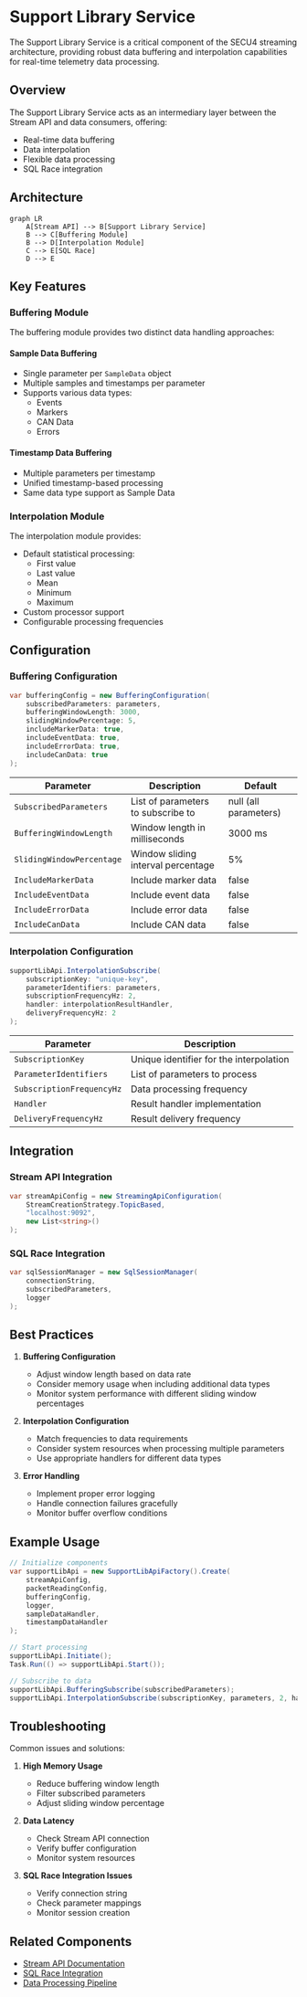 # Support Library Service

The Support Library Service is a critical component of the SECU4 streaming architecture, providing robust data buffering and interpolation capabilities for real-time telemetry data processing.

## Overview

The Support Library Service acts as an intermediary layer between the Stream API and data consumers, offering:

- Real-time data buffering
- Data interpolation
- Flexible data processing
- SQL Race integration

## Architecture

```mermaid
graph LR
    A[Stream API] --> B[Support Library Service]
    B --> C[Buffering Module]
    B --> D[Interpolation Module]
    C --> E[SQL Race]
    D --> E
```

## Key Features

### Buffering Module

The buffering module provides two distinct data handling approaches:

#### Sample Data Buffering
- Single parameter per `SampleData` object
- Multiple samples and timestamps per parameter
- Supports various data types:
  - Events
  - Markers
  - CAN Data
  - Errors

#### Timestamp Data Buffering
- Multiple parameters per timestamp
- Unified timestamp-based processing
- Same data type support as Sample Data

### Interpolation Module

The interpolation module provides:

- Default statistical processing:
  - First value
  - Last value
  - Mean
  - Minimum
  - Maximum
- Custom processor support
- Configurable processing frequencies

## Configuration

### Buffering Configuration

```csharp
var bufferingConfig = new BufferingConfiguration(
    subscribedParameters: parameters,
    bufferingWindowLength: 3000,
    slidingWindowPercentage: 5,
    includeMarkerData: true,
    includeEventData: true,
    includeErrorData: true,
    includeCanData: true
);
```

| Parameter | Description | Default |
|-----------|-------------|---------|
| `SubscribedParameters` | List of parameters to subscribe to | null (all parameters) |
| `BufferingWindowLength` | Window length in milliseconds | 3000 ms |
| `SlidingWindowPercentage` | Window sliding interval percentage | 5% |
| `IncludeMarkerData` | Include marker data | false |
| `IncludeEventData` | Include event data | false |
| `IncludeErrorData` | Include error data | false |
| `IncludeCanData` | Include CAN data | false |

### Interpolation Configuration

```csharp
supportLibApi.InterpolationSubscribe(
    subscriptionKey: "unique-key",
    parameterIdentifiers: parameters,
    subscriptionFrequencyHz: 2,
    handler: interpolationResultHandler,
    deliveryFrequencyHz: 2
);
```

| Parameter | Description |
|-----------|-------------|
| `SubscriptionKey` | Unique identifier for the interpolation |
| `ParameterIdentifiers` | List of parameters to process |
| `SubscriptionFrequencyHz` | Data processing frequency |
| `Handler` | Result handler implementation |
| `DeliveryFrequencyHz` | Result delivery frequency |

## Integration

### Stream API Integration

```csharp
var streamApiConfig = new StreamingApiConfiguration(
    StreamCreationStrategy.TopicBased,
    "localhost:9092",
    new List<string>()
);
```

### SQL Race Integration

```csharp
var sqlSessionManager = new SqlSessionManager(
    connectionString,
    subscribedParameters,
    logger
);
```

## Best Practices

1. **Buffering Configuration**
   - Adjust window length based on data rate
   - Consider memory usage when including additional data types
   - Monitor system performance with different sliding window percentages

2. **Interpolation Configuration**
   - Match frequencies to data requirements
   - Consider system resources when processing multiple parameters
   - Use appropriate handlers for different data types

3. **Error Handling**
   - Implement proper error logging
   - Handle connection failures gracefully
   - Monitor buffer overflow conditions

## Example Usage

```csharp
// Initialize components
var supportLibApi = new SupportLibApiFactory().Create(
    streamApiConfig,
    packetReadingConfig,
    bufferingConfig,
    logger,
    sampleDataHandler,
    timestampDataHandler
);

// Start processing
supportLibApi.Initiate();
Task.Run(() => supportLibApi.Start());

// Subscribe to data
supportLibApi.BufferingSubscribe(subscribedParameters);
supportLibApi.InterpolationSubscribe(subscriptionKey, parameters, 2, handler, 2);
```

## Troubleshooting

Common issues and solutions:

1. **High Memory Usage**
   - Reduce buffering window length
   - Filter subscribed parameters
   - Adjust sliding window percentage

2. **Data Latency**
   - Check Stream API connection
   - Verify buffer configuration
   - Monitor system resources

3. **SQL Race Integration Issues**
   - Verify connection string
   - Check parameter mappings
   - Monitor session creation

## Related Components

- [Stream API Documentation](../stream-api)
- [SQL Race Integration](../sql-race)
- [Data Processing Pipeline](../data-pipeline) 